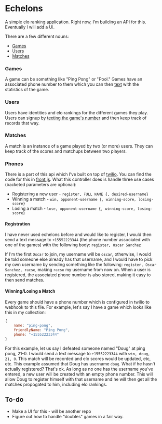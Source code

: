 # Echelons

A simple elo ranking application.
Right now, I'm building an API for this. Eventually I will add a UI.

There are a few different nouns:

+ [Games](#games)
+ [Users](#users)
+ [Matches](#matches)

### Games

A game can be something like "Ping Pong" or "Pool."
Games have an associated phone number to them which you can then [text](#phones)
with the statistics of the game.

### Users

Users have identities and elo rankings for the different games they play.
Users can signup by [texting the game's number](#phones) and then keep track
of records that way.

### Matches

A match is an instance of a game played by two (or more) users. They can keep
track of the scores and matchups between two players.

### Phones

There is a part of this api which I've built on top of [twilio](http://twilio.com).
You can find the code for this in [front.js](controllers/front.js). What this
controller does is handle three use cases (backeted parameters are optional):

+ Registering a new user - `register, FULL NAME {, desired-username}`
+ Winning a match - `win, opponent-username {, winning-score, losing-score}`
+ Losing a match - `lose, opponent-username {, winning-score, losing-score}`

#### Registration

I have never used echelons before and would like to register, I would then send
a text message to `+15552223344` (the phone number associated with one of the
games) with the following body: `register, Oscar Sanchez`

If I'm the first `Oscar` to join, my username will be `oscar`, otherwise, I would
be told someone else already has that username, and I would have to pick my own
username by sending something like the following:
`register, Oscar Sanchez, racso`, making `racso` my username from now on.
When a user is registered, the associated phone number is also stored, making it
easy to then send matches.

#### Winning/Losing a Match

Every game should have a phone number which is configured in twilio to webhook
to this file. For example, let's say I have a game which looks like this in my
collection:

```js
{
    name: "ping-pong",
    friendlyName: "Ping Pong",
    phone: "+15552223344"
}
```

For this example, let us say I defeated someone named "Doug" at ping pong, 21-0.
I would send a text message to `+15552223344` with `win, doug, 21, 0`.
This match will be recorded and elo scores would be updated, etc, etc. This
example assumed that Doug has username `doug`. What if he hasn't actually registered?
That's ok. As long as no one has the username you've entered, a new user will be
created with an empty phone number. This will allow Doug to register himself
with that username and he will then get all the matches propogated to him, including
elo rankings. 

## To-do

+ Make a UI for this - will be another repo
+ Figure out how to handle "doubles" games in a fair way.
